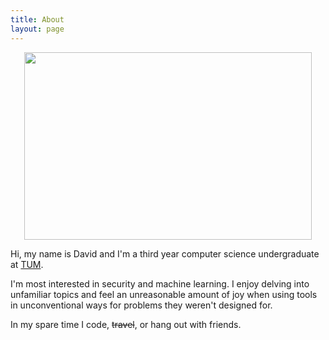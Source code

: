 ```yaml
---
title: About
layout: page
---
```


<p align="center">
  <img width="460" height="300" src="http://www.text2image.com/user_images/text2image_Z21925_20180222_034210.jpg">
</p>

Hi, my name is David and I'm a third year computer science undergraduate at [TUM](https://www.tum.de/nc/en/homepage/). 

I'm most interested in security and machine learning. I enjoy delving into unfamiliar topics and feel an unreasonable amount of joy when using tools in unconventional ways for problems they weren't designed for.

In my spare time I code, ~~travel~~, or hang out with friends.
